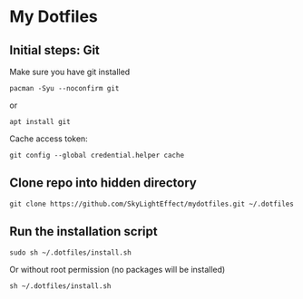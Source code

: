 # My Dotfiles

## Initial steps: Git

Make sure you have git installed
```
pacman -Syu --noconfirm git
```
or
```
apt install git
```
Cache access token:
```
git config --global credential.helper cache
```

## Clone repo into hidden directory
```
git clone https://github.com/SkyLightEffect/mydotfiles.git ~/.dotfiles
```

## Run the installation script
```
sudo sh ~/.dotfiles/install.sh
```
Or without root permission (no packages will be installed)
```
sh ~/.dotfiles/install.sh
```
